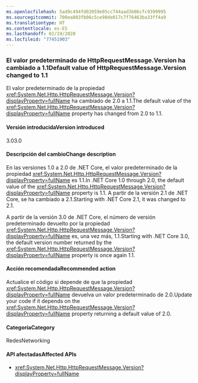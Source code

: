```yaml
---
ms.openlocfilehash: 5ad9c494fd02059e05cc744aad3b06cfc9399995
ms.sourcegitcommit: 700ea803fb06c5ce98de017c7f76463ba33ff4a9
ms.translationtype: HT
ms.contentlocale: es-ES
ms.lasthandoff: 02/19/2020
ms.locfileid: "77451903"
---
```

### <a name="default-value-of-httprequestmessageversion-changed-to-11"></a><span data-ttu-id="ec5b9-101">El valor predeterminado de HttpRequestMessage.Version ha cambiado a 1.1</span><span class="sxs-lookup"><span data-stu-id="ec5b9-101">Default value of HttpRequestMessage.Version changed to 1.1</span></span>

<span data-ttu-id="ec5b9-102">El valor predeterminado de la propiedad <xref:System.Net.Http.HttpRequestMessage.Version?displayProperty=fullName> ha cambiado de 2.0 a 1.1.</span><span class="sxs-lookup"><span data-stu-id="ec5b9-102">The default value of the <xref:System.Net.Http.HttpRequestMessage.Version?displayProperty=fullName> property has changed from 2.0 to 1.1.</span></span>

#### <a name="version-introduced"></a><span data-ttu-id="ec5b9-103">Versión introducida</span><span class="sxs-lookup"><span data-stu-id="ec5b9-103">Version introduced</span></span>

<span data-ttu-id="ec5b9-104">3.0</span><span class="sxs-lookup"><span data-stu-id="ec5b9-104">3.0</span></span>

#### <a name="change-description"></a><span data-ttu-id="ec5b9-105">Descripción del cambio</span><span class="sxs-lookup"><span data-stu-id="ec5b9-105">Change description</span></span>

<span data-ttu-id="ec5b9-106">En las versiones 1.0 a 2.0 de .NET Core, el valor predeterminado de la propiedad <xref:System.Net.Http.HttpRequestMessage.Version?displayProperty=fullName> es 1.1.</span><span class="sxs-lookup"><span data-stu-id="ec5b9-106">In .NET Core 1.0 through 2.0, the default value of the <xref:System.Net.Http.HttpRequestMessage.Version?displayProperty=fullName> property is 1.1.</span></span> <span data-ttu-id="ec5b9-107">A partir de la versión 2.1 de .NET Core, se ha cambiado a 2.1.</span><span class="sxs-lookup"><span data-stu-id="ec5b9-107">Starting with .NET Core 2.1, it was changed to 2.1.</span></span>

<span data-ttu-id="ec5b9-108">A partir de la versión 3.0 de .NET Core, el número de versión predeterminado devuelto por la propiedad <xref:System.Net.Http.HttpRequestMessage.Version?displayProperty=fullName> es, una vez más, 1.1.</span><span class="sxs-lookup"><span data-stu-id="ec5b9-108">Starting with .NET Core 3.0, the default version number returned by the <xref:System.Net.Http.HttpRequestMessage.Version?displayProperty=fullName> property is once again 1.1.</span></span>

#### <a name="recommended-action"></a><span data-ttu-id="ec5b9-109">Acción recomendada</span><span class="sxs-lookup"><span data-stu-id="ec5b9-109">Recommended action</span></span>

<span data-ttu-id="ec5b9-110">Actualice el código si depende de que la propiedad <xref:System.Net.Http.HttpRequestMessage.Version?displayProperty=fullName> devuelva un valor predeterminado de 2.0.</span><span class="sxs-lookup"><span data-stu-id="ec5b9-110">Update your code if it depends on the <xref:System.Net.Http.HttpRequestMessage.Version?displayProperty=fullName> property returning a default value of 2.0.</span></span>

#### <a name="category"></a><span data-ttu-id="ec5b9-111">Categoría</span><span class="sxs-lookup"><span data-stu-id="ec5b9-111">Category</span></span>

<span data-ttu-id="ec5b9-112">Redes</span><span class="sxs-lookup"><span data-stu-id="ec5b9-112">Networking</span></span>

#### <a name="affected-apis"></a><span data-ttu-id="ec5b9-113">API afectadas</span><span class="sxs-lookup"><span data-stu-id="ec5b9-113">Affected APIs</span></span>

- <xref:System.Net.Http.HttpRequestMessage.Version?displayProperty=fullName>

<!--

#### Affected APIs

- `P:System.Net.Http.HttpRequestMessage.Version`

-->
